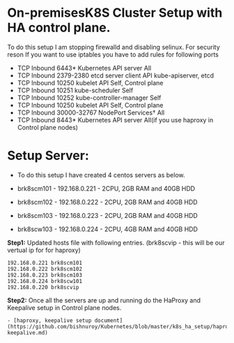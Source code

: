 # On-premisesK8S Cluster Setup with HA control plane.

To do this setup I am stopping firewalld and disabling selinux.
For security reson If you want to use iptables you have to add rules for following ports

- TCP	Inbound	6443*	Kubernetes API server	All
- TCP	Inbound	2379-2380	etcd server client API	kube-apiserver, etcd
- TCP	Inbound	10250	kubelet API	Self, Control plane
- TCP	Inbound	10251	kube-scheduler	Self
- TCP	Inbound	10252	kube-controller-manager	Self
- TCP	Inbound	10250	kubelet API	Self, Control plane
- TCP	Inbound	30000-32767	NodePort Services†	All
- TCP	Inbound	8443*	Kubernetes API server	All(if you use haproxy in Control plane nodes)

# Setup Server: 
  - To do this setup I have created 4 centos servers as below.
 
 - brk8scm101 - 192.168.0.221 - 2CPU, 2GB RAM and 40GB HDD
 - brk8scm102 - 192.168.0.222 - 2CPU, 2GB RAM and 40GB HDD
 - brk8scm103 - 192.168.0.223 - 2CPU, 2GB RAM and 40GB HDD
 - brk8scw103 - 192.168.0.224 - 2CPU, 4GB RAM and 40GB HDD
 
 **Step1:** Updated hosts file with following entries. (brk8scvip - this will be our vertual ip for for haproxy)
 
 ```
192.168.0.221 brk8scm101 
192.168.0.222 brk8scm102 
192.168.0.223 brk8scm103 
192.168.0.224 brk8scw101
192.168.0.220 brk8scvip
 ```
**Step2:** Once all the servers are up and running do the HaProxy and Keepalive setup in Control plane nodes.

    - [haproxy, keepalive setup document](https://github.com/bishnuroy/Kubernetes/blob/master/k8s_ha_setup/haproxy-keepalive.md)

 
